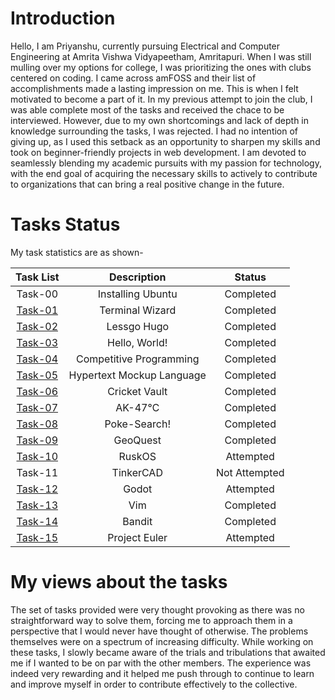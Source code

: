 # Introduction
Hello, I am Priyanshu, currently pursuing Electrical and Computer Engineering at Amrita Vishwa Vidyapeetham, Amritapuri.  When I was still mulling over my options for college, I was prioritizing the ones with clubs centered on coding. I came across amFOSS and their list of accomplishments made a lasting impression on me. This is when I felt motivated to become a part of it.
In my previous attempt to join the club, I was able complete most of the tasks and received the chace to be interviewed. However, due to my own shortcomings and lack of depth in knowledge surrounding the tasks, I was rejected. I had no intention of giving up, as I used this setback as an opportunity to sharpen my skills and took on beginner-friendly projects in web development.
I am devoted to seamlessly blending my academic pursuits with my passion for technology, with the end goal of acquiring the necessary skills to actively to contribute to organizations that can bring a real positive change in the future.

# Tasks Status

My task statistics are as shown-

| Task List | Description | Status |
| :-:       | :-:         | :-:    |
| Task-00   | Installing Ubuntu | Completed |
| [Task-01](https://github.com/priyanshu0463/amfoss-tasks/tree/main/task-01)   | Terminal Wizard | Completed |
| [Task-02](https://github.com/priyanshu0463/amfoss-tasks/tree/main/task-02)   | Lessgo Hugo | Completed |
| [Task-03](https://github.com/priyanshu0463/amfoss-tasks/tree/main/task-03)  | Hello, World! | Completed |
| [Task-04](https://github.com/priyanshu0463/amfoss-tasks/tree/main/task-03/task-04)   | Competitive Programming | Completed |
| [Task-05](https://github.com/priyanshu0463/amfoss-tasks/tree/main/task-05)   | Hypertext Mockup Language | Completed |
| [Task-06](https://github.com/priyanshu0463/amfoss-tasks/tree/main/task-06)   | Cricket Vault | Completed |
| [Task-07](https://github.com/priyanshu0463/amfoss-tasks/tree/main/task-07)   | AK-47℃ | Completed |
| [Task-08](https://github.com/priyanshu0463/amfoss-tasks/tree/main/task-08)   | Poke-Search! | Completed |
| [Task-09](https://github.com/priyanshu0463/amfoss-tasks/tree/main/task-09)   | GeoQuest | Completed |
| [Task-10](https://github.com/priyanshu0463/amfoss-tasks/tree/main/task-10)   | RuskOS | Attempted  |
| Task-11   | TinkerCAD | Not Attempted |
| [Task-12](https://github.com/priyanshu0463/amfoss-tasks/tree/main/task-12)  | Godot | Attempted|
| [Task-13](https://github.com/priyanshu0463/amfoss-tasks/tree/main/task-13)   | Vim | Completed |
| [Task-14](https://github.com/priyanshu0463/amfoss-tasks/tree/main/task-14)   | Bandit | Completed |
| [Task-15](https://github.com/priyanshu0463/amfoss-tasks/tree/main/task-15)   | Project Euler | Attempted |


# My views about the tasks

The set of tasks provided were very thought provoking as there was no straightforward way to solve them, forcing me to approach them in a perspective that I would never have thought of otherwise. The problems themselves were on a spectrum of increasing difficulty. While working on these tasks, I slowly became aware of the trials and tribulations that awaited me if I wanted to be on par with the other members. The experience was indeed very rewarding and it helped me push through to continue to learn and improve myself in order to contribute effectively to the collective.

